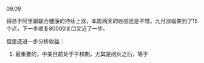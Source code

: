 
09.09 

得益于阿里跟联合健康的持续上涨，本周两天的收益还是不错，九月涨幅来到了15个点，下一步收复80000关口又近了一步。

但是还进一步分析收益：
1.  最重要的，中美目前处于平和期，尤其是阅兵之后，等于